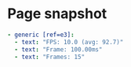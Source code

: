 # Page snapshot

```yaml
- generic [ref=e3]:
  - text: "FPS: 10.0 (avg: 92.7)"
  - text: "Frame: 100.00ms"
  - text: "Frames: 15"
```